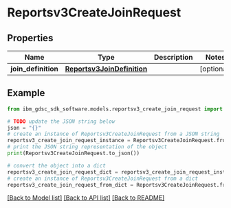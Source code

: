 # Reportsv3CreateJoinRequest


## Properties

Name | Type | Description | Notes
------------ | ------------- | ------------- | -------------
**join_definition** | [**Reportsv3JoinDefinition**](Reportsv3JoinDefinition.md) |  | [optional] 

## Example

```python
from ibm_gdsc_sdk_software.models.reportsv3_create_join_request import Reportsv3CreateJoinRequest

# TODO update the JSON string below
json = "{}"
# create an instance of Reportsv3CreateJoinRequest from a JSON string
reportsv3_create_join_request_instance = Reportsv3CreateJoinRequest.from_json(json)
# print the JSON string representation of the object
print(Reportsv3CreateJoinRequest.to_json())

# convert the object into a dict
reportsv3_create_join_request_dict = reportsv3_create_join_request_instance.to_dict()
# create an instance of Reportsv3CreateJoinRequest from a dict
reportsv3_create_join_request_from_dict = Reportsv3CreateJoinRequest.from_dict(reportsv3_create_join_request_dict)
```
[[Back to Model list]](../README.md#documentation-for-models) [[Back to API list]](../README.md#documentation-for-api-endpoints) [[Back to README]](../README.md)


